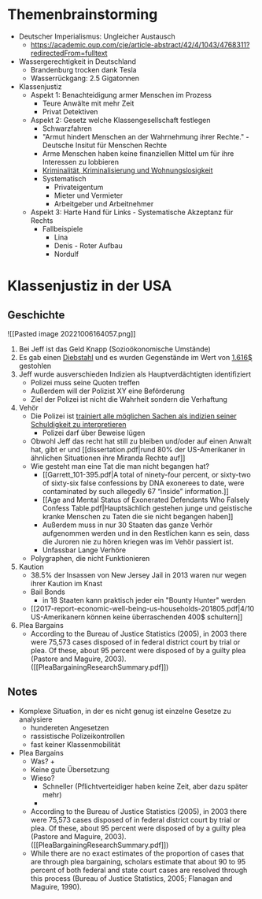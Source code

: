 # Themenbrainstorming
+ Deutscher Imperialismus: Ungleicher Austausch
	+ https://academic.oup.com/cje/article-abstract/42/4/1043/4768311?redirectedFrom=fulltext
+ Wassergerechtigkeit in Deutschland
	+ Brandenburg trocken dank Tesla
	+ Wasserrückgang: 2.5 Gigatonnen
+ Klassenjustiz
	+ Aspekt 1: Benachteidigung armer Menschen im Prozess
		+ Teure Anwälte mit mehr Zeit
		+ Privat Detektiven
	+ Aspekt 2: Gesetz welche Klassengesellschaft festlegen
		+ Schwarzfahren
		+ "Armut hindert Menschen an der Wahrnehmung ihrer Rechte." - Deutsche Insitut für Menschen Rechte
		+ Arme Menschen haben keine finanziellen Mittel um für ihre Interessen zu  lobbieren
		+ [Kriminalität, Kriminalisierung  und Wohnungslosigkeit](https://dspace.ub.uni-siegen.de/bitstream/ubsi/292/1/mueller_marion.pdf)
		+ Systematisch
			+ Privateigentum
			+ Mieter und Vermieter
			+ Arbeitgeber und Arbeitnehmer
	+ Aspekt 3: Harte Hand für Links - Systematische Akzeptanz für Rechts
		+ Fallbeispiele
			+ Lina
			+ Denis - Roter Aufbau
			+ Nordulf
# Klassenjustiz in der USA
## Geschichte
![[Pasted image 20221006164057.png]]
1. Bei Jeff ist das Geld Knapp (Sozioökonomische Umstände)
2. Es gab einen [Diebstahl](https://infotracer.com/infocenter/top-reasons-for-incarceration-in-the-u-s/) und es wurden Gegenstände im Wert von [1.616$](https://www.statista.com/statistics/252451/average-value-of-property-stolen-by-larceny-theft-in-the-us-by-type/) gestohlen
3. Jeff wurde ausverschieden Indizien als Hauptverdächtigten identifiziert
   + Polizei muss seine Quoten treffen
   + Außerdem will der Polizist XY eine Beförderung
   + Ziel der Polizei ist nicht die Wahrheit sondern die Verhaftung
4. Vehör
   + Die Polizei ist [trainiert alle möglichen Sachen als indizien seiner Schuldigkeit zu interpretieren](https://theintercept.com/2020/08/12/blueleaks-law-enforcement-police-lie-detection/)
      + Polizei darf über Beweise lügen
   + Obwohl Jeff das recht hat still zu bleiben und/oder auf einen Anwalt hat, gibt er und  [[dissertation.pdf|rund 80% der US-Amerikaner in ähnlichen Situationen ihre Miranda Rechte auf]]
   + Wie gesteht man eine Tat die man nicht begangen hat?
      + [[Garrett_101-395.pdf|A total of ninety-four percent, or sixty-two of sixty-six false confessions by DNA exonerees to date, were contaminated by such allegedly 67 “inside” information.]]
      + [[Age and Mental Status of Exonerated Defendants Who Falsely Confess Table.pdf|Hauptsächlich gestehen junge und geistische kranke Menschen zu Taten die sie nicht begangen haben]]
      + Außerdem muss in nur 30 Staaten das ganze Verhör aufgenommen werden und in den Restlichen kann es sein, dass die Juroren nie zu hören kriegen was im Vehör passiert ist.
      + Unfassbar Lange Verhöre
   +  Polygraphen, die nicht Funktionieren
5. Kaution
   + 38.5% der Insassen von New Jersey Jail in 2013 waren nur wegen ihrer Kaution im Knast	
   + Bail Bonds
		+ in 18 Staaten kann praktisch jeder ein "Bounty Hunter" werden
   + [[2017-report-economic-well-being-us-households-201805.pdf|4/10 US-Amerikanern können keine überraschenden 400$ schultern]]
6. Plea Bargains
	+ According to the Bureau of Justice Statistics (2005), in 2003 there were 75,573 cases disposed of in federal district court by trial or plea. Of these, about 95 percent were	disposed of by a guilty plea (Pastore and Maguire, 2003). ([[PleaBargainingResearchSummary.pdf]])
## Notes
+ Komplexe Situation, in der es nicht genug ist einzelne Gesetze zu analysiere
	+  hundereten Angesetzen
	+ rassistische Polizeikontrollen
	+ fast keiner Klassenmobilität
+ Plea Bargains
	+ Was?
		+ 
	+ Keine gute Übersetzung 
	+ Wieso?
		+ Schneller (Pflichtverteidiger haben keine Zeit, aber dazu später mehr)
		+ 
	+ According to the Bureau of Justice Statistics (2005), in 2003 there were 75,573 cases disposed of in federal district court by trial or plea. Of these, about 95 percent were	disposed of by a guilty plea (Pastore and Maguire, 2003). ([[PleaBargainingResearchSummary.pdf]])
	+ While there are no exact estimates of the proportion of cases that are through plea bargaining, scholars estimate that about 90 to 95 percent of both federal and state court cases are resolved through this process (Bureau of Justice Statistics, 2005; Flanagan and Maguire, 1990).